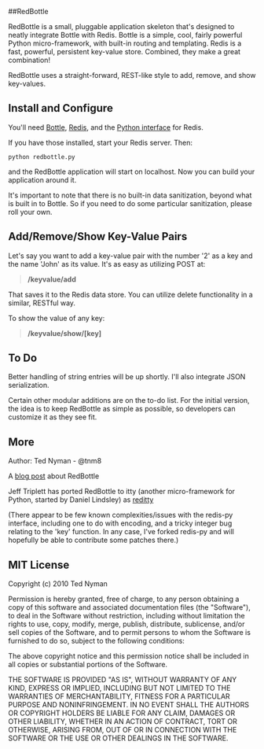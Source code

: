 ##RedBottle

RedBottle is a small, pluggable application skeleton that's designed to neatly integrate Bottle
with Redis. Bottle is a simple, cool, fairly powerful Python micro-framework, with built-in routing and templating. Redis
is a fast, powerful, persistent key-value store. Combined, they make a great combination!

RedBottle uses a straight-forward, REST-like style to add, remove, and show key-values.

Install and Configure
---------------------

You'll need [Bottle](http://github.com/defnull/bottle "Bottle"), [Redis](http://code.google.com/p/redis/ "Redis"), and the [Python interface](http://github.com/andymccurdy/redis-py/ "Python Interface") for Redis.

If you have those installed, start your Redis server. Then:

`python redbottle.py` 

and the RedBottle application will start on localhost. Now you can build your application around it.

It's important to note that there is no built-in data sanitization, beyond what is built
in to Bottle. So if you need to do some particular sanitization, please roll your own.


Add/Remove/Show Key-Value Pairs
-------------------------------

Let's say you want to add a key-value pair with the number '2' as a key and the name 'John' as its value.
It's as easy as utilizing POST at:

> **/keyvalue/add**

That saves it to the Redis data store. You can utilize delete functionality in a similar, RESTful way. 

To show the value of any key:

> **/keyvalue/show/[key]**

To Do
----------

Better handling of string entries will be up shortly. I'll also integrate JSON serialization. 
  
Certain other modular additions are on the to-do list. For the initial version,
the idea is to keep RedBottle as simple as possible, so developers can customize it as they see fit.

More
------

Author: Ted Nyman - @tnm8

A [blog post](http://philosophyofweb.com/2010/01/bottle-py-redis-redbottle/ "Post") about RedBottle

Jeff Triplett has ported RedBottle to itty (another micro-framework for Python, started by Daniel Lindsley) as [reditty](http://github.com/jefftriplett/reditty "reditty")

(There appear to be few known complexities/issues with the redis-py interface, including one to do with encoding, and a tricky integer bug relating to the 'key' function. In any case, I've forked redis-py and will hopefully be able to contribute some patches there.)

MIT License
-----------

 Copyright (c) 2010 Ted Nyman

 Permission is hereby granted, free of charge, to any person
 obtaining a copy of this software and associated documentation
 files (the "Software"), to deal in the Software without
 restriction, including without limitation the rights to use,
 copy, modify, merge, publish, distribute, sublicense, and/or sell
 copies of the Software, and to permit persons to whom the
 Software is furnished to do so, subject to the following
 conditions:

 The above copyright notice and this permission notice shall be
 included in all copies or substantial portions of the Software.

 THE SOFTWARE IS PROVIDED "AS IS", WITHOUT WARRANTY OF ANY KIND,
 EXPRESS OR IMPLIED, INCLUDING BUT NOT LIMITED TO THE WARRANTIES
 OF MERCHANTABILITY, FITNESS FOR A PARTICULAR PURPOSE AND
 NONINFRINGEMENT. IN NO EVENT SHALL THE AUTHORS OR COPYRIGHT
 HOLDERS BE LIABLE FOR ANY CLAIM, DAMAGES OR OTHER LIABILITY,
 WHETHER IN AN ACTION OF CONTRACT, TORT OR OTHERWISE, ARISING
 FROM, OUT OF OR IN CONNECTION WITH THE SOFTWARE OR THE USE OR
 OTHER DEALINGS IN THE SOFTWARE.

